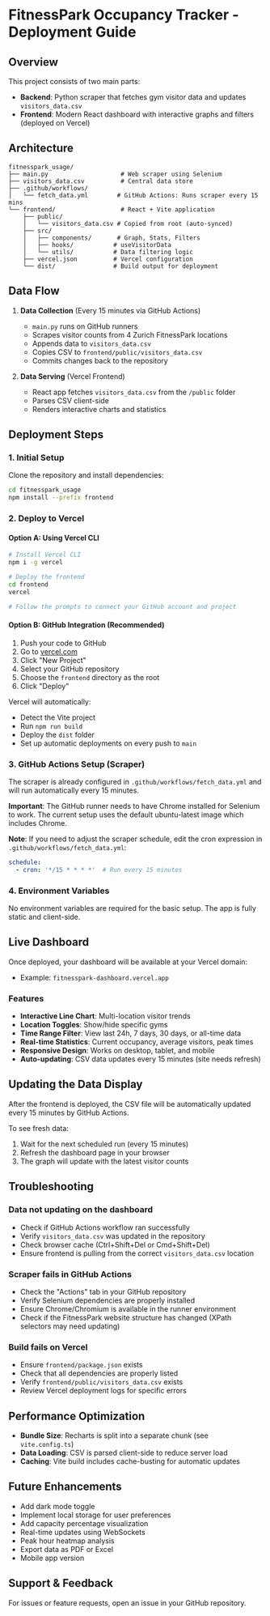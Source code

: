 # FitnessPark Occupancy Tracker - Deployment Guide

## Overview

This project consists of two main parts:
- **Backend**: Python scraper that fetches gym visitor data and updates `visitors_data.csv`
- **Frontend**: Modern React dashboard with interactive graphs and filters (deployed on Vercel)

## Architecture

```
fitnesspark_usage/
├── main.py                    # Web scraper using Selenium
├── visitors_data.csv          # Central data store
├── .github/workflows/
│   └── fetch_data.yml        # GitHub Actions: Runs scraper every 15 mins
└── frontend/                  # React + Vite application
    ├── public/
    │   └── visitors_data.csv # Copied from root (auto-synced)
    ├── src/
    │   ├── components/       # Graph, Stats, Filters
    │   ├── hooks/           # useVisitorData
    │   └── utils/           # Data filtering logic
    ├── vercel.json          # Vercel configuration
    └── dist/                # Build output for deployment
```

## Data Flow

1. **Data Collection** (Every 15 minutes via GitHub Actions)
   - `main.py` runs on GitHub runners
   - Scrapes visitor counts from 4 Zurich FitnessPark locations
   - Appends data to `visitors_data.csv`
   - Copies CSV to `frontend/public/visitors_data.csv`
   - Commits changes back to the repository

2. **Data Serving** (Vercel Frontend)
   - React app fetches `visitors_data.csv` from the `/public` folder
   - Parses CSV client-side
   - Renders interactive charts and statistics

## Deployment Steps

### 1. Initial Setup

Clone the repository and install dependencies:

```bash
cd fitnesspark_usage
npm install --prefix frontend
```

### 2. Deploy to Vercel

#### Option A: Using Vercel CLI

```bash
# Install Vercel CLI
npm i -g vercel

# Deploy the frontend
cd frontend
vercel

# Follow the prompts to connect your GitHub account and project
```

#### Option B: GitHub Integration (Recommended)

1. Push your code to GitHub
2. Go to [vercel.com](https://vercel.com)
3. Click "New Project"
4. Select your GitHub repository
5. Choose the `frontend` directory as the root
6. Click "Deploy"

Vercel will automatically:
- Detect the Vite project
- Run `npm run build`
- Deploy the `dist` folder
- Set up automatic deployments on every push to `main`

### 3. GitHub Actions Setup (Scraper)

The scraper is already configured in `.github/workflows/fetch_data.yml` and will run automatically every 15 minutes.

**Important**: The GitHub runner needs to have Chrome installed for Selenium to work. The current setup uses the default ubuntu-latest image which includes Chrome.

**Note**: If you need to adjust the scraper schedule, edit the cron expression in `.github/workflows/fetch_data.yml`:
```yaml
schedule:
  - cron: '*/15 * * * *'  # Run every 15 minutes
```

### 4. Environment Variables

No environment variables are required for the basic setup. The app is fully static and client-side.

## Live Dashboard

Once deployed, your dashboard will be available at your Vercel domain:
- Example: `fitnesspark-dashboard.vercel.app`

### Features

- **Interactive Line Chart**: Multi-location visitor trends
- **Location Toggles**: Show/hide specific gyms
- **Time Range Filter**: View last 24h, 7 days, 30 days, or all-time data
- **Real-time Statistics**: Current occupancy, average visitors, peak times
- **Responsive Design**: Works on desktop, tablet, and mobile
- **Auto-updating**: CSV data updates every 15 minutes (site needs refresh)

## Updating the Data Display

After the frontend is deployed, the CSV file will be automatically updated every 15 minutes by GitHub Actions.

To see fresh data:
1. Wait for the next scheduled run (every 15 minutes)
2. Refresh the dashboard page in your browser
3. The graph will update with the latest visitor counts

## Troubleshooting

### Data not updating on the dashboard
- Check if GitHub Actions workflow ran successfully
- Verify `visitors_data.csv` was updated in the repository
- Check browser cache (Ctrl+Shift+Del or Cmd+Shift+Del)
- Ensure frontend is pulling from the correct `visitors_data.csv` location

### Scraper fails in GitHub Actions
- Check the "Actions" tab in your GitHub repository
- Verify Selenium dependencies are properly installed
- Ensure Chrome/Chromium is available in the runner environment
- Check if the FitnessPark website structure has changed (XPath selectors may need updating)

### Build fails on Vercel
- Ensure `frontend/package.json` exists
- Check that all dependencies are properly listed
- Verify `frontend/public/visitors_data.csv` exists
- Review Vercel deployment logs for specific errors

## Performance Optimization

- **Bundle Size**: Recharts is split into a separate chunk (see `vite.config.ts`)
- **Data Loading**: CSV is parsed client-side to reduce server load
- **Caching**: Vite build includes cache-busting for automatic updates

## Future Enhancements

- Add dark mode toggle
- Implement local storage for user preferences
- Add capacity percentage visualization
- Real-time updates using WebSockets
- Peak hour heatmap analysis
- Export data as PDF or Excel
- Mobile app version

## Support & Feedback

For issues or feature requests, open an issue in your GitHub repository.
